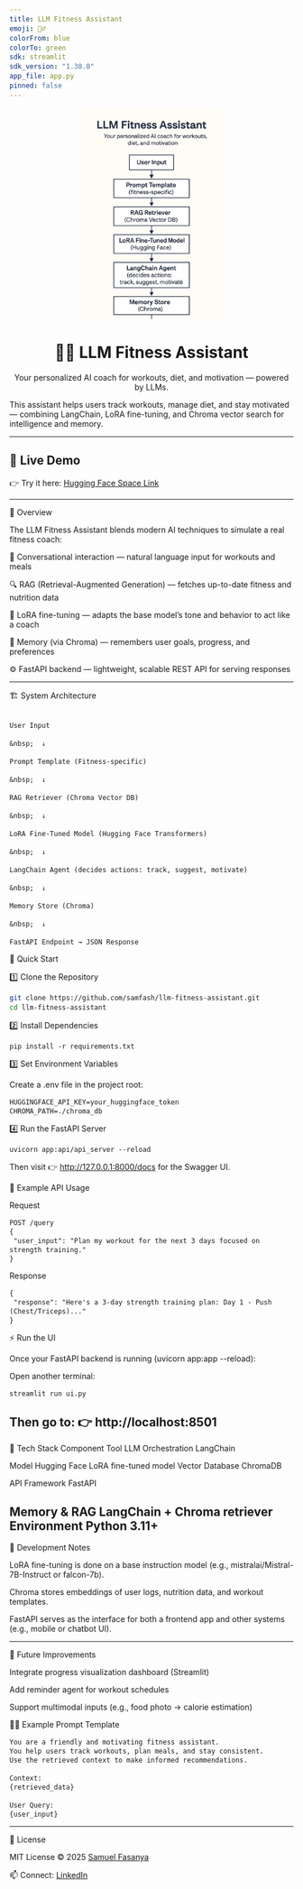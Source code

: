 ```yaml
---
title: LLM Fitness Assistant
emoji: 🏋️‍♂️
colorFrom: blue
colorTo: green
sdk: streamlit
sdk_version: "1.38.0"
app_file: app.py
pinned: false
---
```

<p align="center">
  <img src="assets/banner.png" alt="LLM Fitness Assistant Banner" width="250">
</p>

<h1 align="center">🏋️‍♂️ LLM Fitness Assistant</h1>
<p align="center">Your personalized AI coach for workouts, diet, and motivation — powered by LLMs.</p>



This assistant helps users track workouts, manage diet, and stay motivated — combining LangChain, LoRA fine-tuning, and Chroma vector search for intelligence and memory.



---
## 🚀 Live Demo

👉 Try it here: [Hugging Face Space Link](https://huggingface.co/spaces/sam351/llm-fitness-assistant)

---


🧠 Overview



The LLM Fitness Assistant blends modern AI techniques to simulate a real fitness coach:



💬 Conversational interaction — natural language input for workouts and meals  

🔍 RAG (Retrieval-Augmented Generation) — fetches up-to-date fitness and nutrition data  

🧩 LoRA fine-tuning — adapts the base model’s tone and behavior to act like a coach  

🧠 Memory (via Chroma) — remembers user goals, progress, and preferences  

⚙ FastAPI backend — lightweight, scalable REST API for serving responses  



---



🏗️ System Architecture



```text

User Input

&nbsp;  ↓

Prompt Template (Fitness-specific)

&nbsp;  ↓

RAG Retriever (Chroma Vector DB)

&nbsp;  ↓

LoRA Fine-Tuned Model (Hugging Face Transformers)

&nbsp;  ↓

LangChain Agent (decides actions: track, suggest, motivate)

&nbsp;  ↓

Memory Store (Chroma)

&nbsp;  ↓

FastAPI Endpoint → JSON Response
```


🚀 Quick Start



1️⃣ Clone the Repository
```bash
git clone https://github.com/samfash/llm-fitness-assistant.git
cd llm-fitness-assistant
 ```

2️⃣ Install Dependencies
 ```
pip install -r requirements.txt
 ```

3️⃣ Set Environment Variables

Create a .env file in the project root:
 ```
HUGGINGFACE_API_KEY=your_huggingface_token
CHROMA_PATH=./chroma_db
 ```

4️⃣ Run the FastAPI Server
 ```
uvicorn app:api/api_server --reload
 ```


Then visit 👉 http://127.0.0.1:8000/docs
 for the Swagger UI.


🧩 Example API Usage

Request
 ```
POST /query
{
  "user_input": "Plan my workout for the next 3 days focused on strength training."
}
 ```

Response
 ```
{
  "response": "Here's a 3-day strength training plan: Day 1 - Push (Chest/Triceps)..."
}
 ```
⚡ Run the UI

Once your FastAPI backend is running (uvicorn app:app --reload):

Open another terminal:
```
streamlit run ui.py
```

Then go to:
👉 http://localhost:8501
---
🧰 Tech Stack
Component	Tool
LLM Orchestration	LangChain

Model	Hugging Face LoRA fine-tuned model
Vector Database	ChromaDB

API Framework	FastAPI

Memory & RAG	LangChain + Chroma retriever
Environment	Python 3.11+
---
🧪 Development Notes

LoRA fine-tuning is done on a base instruction model (e.g., mistralai/Mistral-7B-Instruct or falcon-7b).

Chroma stores embeddings of user logs, nutrition data, and workout templates.

FastAPI serves as the interface for both a frontend app and other systems (e.g., mobile or chatbot UI).

---
🧩 Future Improvements

Integrate progress visualization dashboard (Streamlit)

Add reminder agent for workout schedules

Support multimodal inputs (e.g., food photo → calorie estimation)

🧑‍💻 Example Prompt Template
 ```
You are a friendly and motivating fitness assistant.
You help users track workouts, plan meals, and stay consistent.
Use the retrieved context to make informed recommendations.

Context:
{retrieved_data}

User Query:
{user_input}
 ```
---
📄 License

MIT License © 2025 [Samuel Fasanya](https://fashrockweb.vercel.app/)

📫 Connect: [LinkedIn](https://www.linkedin.com/in/samuel-fasanya-b9ba41112/)



